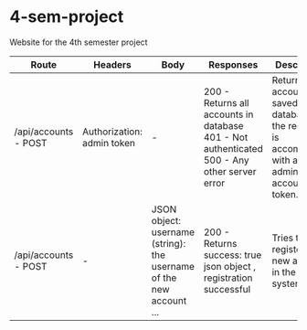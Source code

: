 # 4-sem-project
Website for the 4th semester project

Route|Headers|Body|Responses|Description
-----|-------|----|---------|-----------
/api/accounts - POST|Authorization: admin token|-|200 - Returns all accounts in database  401 - Not authenticated  500 - Any other server error|Returns all accounts saved on the database if the request is accompanied with an admin account token.
/api/accounts - POST|-|JSON object:  username (string): the username of the new account  ... | 200 - Returns success: true json object , registration successful|Tries to register a new account in the system.
